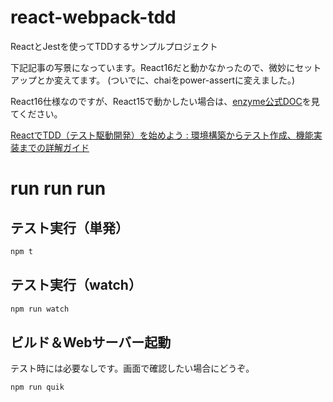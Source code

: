 # react-webpack-tdd
ReactとJestを使ってTDDするサンプルプロジェクト

下記記事の写景になっています。React16だと動かなかったので、微妙にセットアップとか変えてます。
(ついでに、chaiをpower-assertに変えました。)

React16仕様なのですが、React15で動かしたい場合は、[enzyme公式DOC](http://airbnb.io/enzyme/docs/installation/index.html)を見てください。

[ReactでTDD（テスト駆動開発）を始めよう : 環境構築からテスト作成、機能実装までの詳解ガイド](http://postd.cc/getting-started-with-tdd-in-react/)

# run run run

## テスト実行（単発）

```bash
npm t
```

## テスト実行（watch）

```bash
npm run watch
```

## ビルド＆Webサーバー起動

テスト時には必要なしです。画面で確認したい場合にどうぞ。

```bash
npm run quik
```
